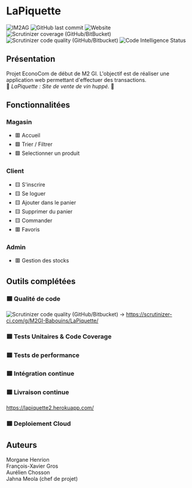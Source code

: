 # LaPiquette

![IM2AG](https://img.shields.io/badge/IM2AG-Seal%20of%20Quality-blue)
![GitHub last commit](https://img.shields.io/github/last-commit/M2GI-Babouins/LaPiquette)
![Website](https://img.shields.io/website?label=Website%20Deployment&logo=Deployment&url=https%3A%2F%2Flapiquette2.herokuapp.com%2F)
<br>
![Scrutinizer coverage (GitHub/BitBucket)](https://img.shields.io/scrutinizer/coverage/g/M2GI-Babouins/LaPiquette)
![Scrutinizer code quality (GitHub/Bitbucket)](https://img.shields.io/scrutinizer/quality/g/M2GI-Babouins/LaPiquette)
![Code Intelligence Status](https://scrutinizer-ci.com/g/M2GI-Babouins/LaPiquette/badges/code-intelligence.svg?b=main)

## Présentation

Projet EconoCom de début de M2 GI. L'objectif est de réaliser une application web permettant d'effectuer des transactions. <br>
🍷 _LaPiquette : Site de vente de vin huppé._ 🍷

## Fonctionnalitées

### Magasin

- 🟥 Accueil
- 🟩 Trier / Filtrer
- 🟩 Selectionner un produit

### Client

- 🟨 S'inscrire
- 🟨 Se loguer
- 🟨 Ajouter dans le panier
- 🟨 Supprimer du panier
- 🟨 Commander
- 🟥 Favoris

### Admin

- 🟥 Gestion des stocks

## Outils complétées

### 🟩 Qualité de code

![Scrutinizer code quality (GitHub/Bitbucket)](https://img.shields.io/scrutinizer/quality/g/M2GI-Babouins/LaPiquette)
-> https://scrutinizer-ci.com/g/M2GI-Babouins/LaPiquette/

### 🟥 Tests Unitaires & Code Coverage

### 🟥 Tests de performance

### 🟥 Intégration continue

### 🟩 Livraison continue

https://lapiquette2.herokuapp.com/

### 🟥 Deploiement Cloud

## Auteurs

Morgane Henrion  
François-Xavier Gros  
Aurélien Chosson  
Jahna Meola (chef de projet)
